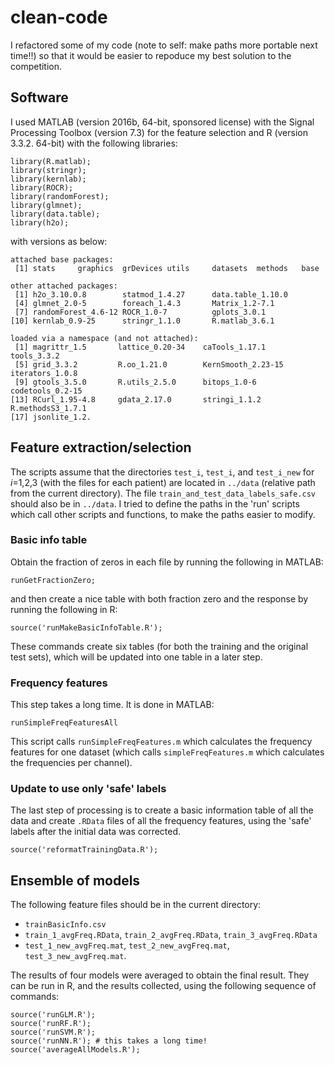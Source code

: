 # clean-code
I refactored some of my code (note to self: make paths more portable next time!!) so that it would be easier to repoduce my best solution to the competition.  

## Software

I used MATLAB (version 2016b, 64-bit, sponsored license) with the Signal Processing Toolbox (version 7.3) for the feature selection and R (version 3.3.2. 64-bit) with the following libraries:

	library(R.matlab);
	library(stringr);
	library(kernlab);
	library(ROCR);
	library(randomForest);
	library(glmnet);
	library(data.table);
	library(h2o);

with versions as below:

	attached base packages:
	 [1] stats     graphics  grDevices utils     datasets  methods   base

	other attached packages:
	 [1] h2o_3.10.0.8        statmod_1.4.27      data.table_1.10.0
	 [4] glmnet_2.0-5        foreach_1.4.3       Matrix_1.2-7.1
	 [7] randomForest_4.6-12 ROCR_1.0-7          gplots_3.0.1
	[10] kernlab_0.9-25      stringr_1.1.0       R.matlab_3.6.1

	loaded via a namespace (and not attached):
	 [1] magrittr_1.5       lattice_0.20-34    caTools_1.17.1     tools_3.3.2
	 [5] grid_3.3.2         R.oo_1.21.0        KernSmooth_2.23-15 iterators_1.0.8
	 [9] gtools_3.5.0       R.utils_2.5.0      bitops_1.0-6       codetools_0.2-15
	[13] RCurl_1.95-4.8     gdata_2.17.0       stringi_1.1.2      R.methodsS3_1.7.1
	[17] jsonlite_1.2.


## Feature extraction/selection

The scripts assume that the directories `test_i`, `test_i`, and `test_i_new` for *i*=1,2,3 (with the files for each patient) are located in `../data` (relative path from the current directory).  The file `train_and_test_data_labels_safe.csv` should also be in `../data`.  I tried to define the paths in the 'run' scripts which call other scripts and functions, to make the paths easier to modify.

### Basic info table
Obtain the fraction of zeros in each file by running the following in MATLAB:

 	runGetFractionZero;

and then create a nice table with both fraction zero and the response by running the following in R:

	source('runMakeBasicInfoTable.R');

These commands create six tables (for both the training and the original test sets), which will be updated into one table in a later step.

### Frequency features
This step takes a long time.  It is done in MATLAB:

	runSimpleFreqFeaturesAll

This script calls `runSimpleFreqFeatures.m` which calculates the frequency features for one dataset (which calls `simpleFreqFeatures.m` which calculates the frequencies per channel).

### Update to use only 'safe' labels
The last step of processing is to create a basic information table of all the data and create `.RData` files of all the frequency features, using the 'safe' labels after the initial data was corrected.

	source('reformatTrainingData.R');


## Ensemble of models
The following feature files should be in the current directory:

*	`trainBasicInfo.csv`
* 	`train_1_avgFreq.RData`, `train_2_avgFreq.RData`, `train_3_avgFreq.RData`
* 	`test_1_new_avgFreq.mat`, `test_2_new_avgFreq.mat`, `test_3_new_avgFreq.mat`.

The results of four models were averaged to obtain the final result.  They can be run in R, and the results collected, using the following sequence of commands:

	source('runGLM.R');
	source('runRF.R');
	source('runSVM.R');
	source('runNN.R'); # this takes a long time!
	source('averageAllModels.R');